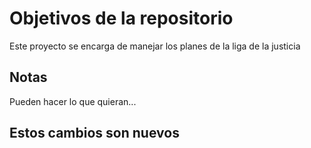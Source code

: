 # Objetivos de la repositorio

Este proyecto se encarga de manejar los planes de la liga de la justicia

## Notas

Pueden hacer lo que quieran...

## Estos cambios son nuevos
